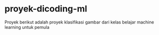# proyek-dicoding-ml
Proyek berikut adalah proyek klasifikasi gambar dari kelas belajar machine learning untuk pemula
